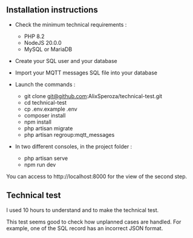 ## Installation instructions

 - Check the minimum technical requirements :
    - PHP 8.2
    - NodeJS 20.0.0
    - MySQL or MariaDB

 - Create your SQL user and your database
 - Import your MQTT messages SQL file into your database

 - Launch the commands :
   - git clone git@github.com:AlixSperoza/technical-test.git
   - cd technical-test
   - cp .env.example .env
   - composer install
   - npm install
   - php artisan migrate
   - php artisan regroup:mqtt_messages

 - In two different consoles, in the project folder :
   - php artisan serve
   - npm run dev

You can access to http://localhost:8000 for the view of the second step.

## Technical test

I used 10 hours to understand and to make the technical test.

This test seems good to check how unplanned cases are handled.
For example, one of the SQL record has an incorrect JSON format.